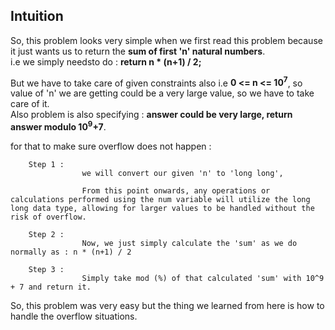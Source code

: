 ## Intuition 

So, this problem looks very simple when we first read this problem because it just wants us to return the **sum of first 'n' natural numbers**.<br>
i.e we simply needsto do : **return n * (n+1) / 2;**

But we have to take care of given constraints also i.e  **0 <= n <= 10<sup>7</sup>**, so value of 'n' we are getting could be a very large value, so we have to take care of it.<br>
Also problem is also specifying : **answer could be very large, return answer modulo 10<sup>9</sup>+7**.

for that to make sure overflow does not happen : 
```
    Step 1 :
                we will convert our given 'n' to 'long long', 

                From this point onwards, any operations or calculations performed using the num variable will utilize the long long data type, allowing for larger values to be handled without the risk of overflow.

    Step 2 :            
                Now, we just simply calculate the 'sum' as we do normally as : n * (n+1) / 2 

    Step 3 :
                Simply take mod (%) of that calculated 'sum' with 10^9 + 7 and return it. 
```

So, this problem was very easy but the thing we learned from here is how to handle the overflow situations.
